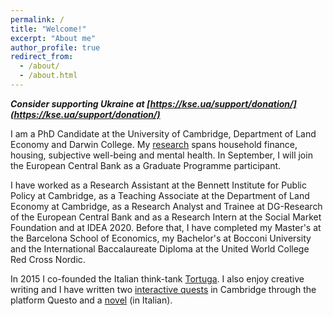 ```yaml
---
permalink: /
title: "Welcome!"
excerpt: "About me"
author_profile: true
redirect_from: 
  - /about/
  - /about.html
---
```


***Consider supporting Ukraine at [https://kse.ua/support/donation/](https://kse.ua/support/donation/)***

I am a PhD Candidate at the University of Cambridge, Department of Land Economy and Darwin College. My [research](https://marcofelici.github.io/research/) spans household finance, housing, subjective well-being and mental health. In September, I will join the European Central Bank as a Graduate Programme participant. 

I have worked as a Research Assistant at the Bennett Institute for Public Policy at Cambridge, as a Teaching Associate at the Department of Land Economy at Cambridge, as a Research Analyst and Trainee at DG-Research of the European Central Bank and as a Research Intern at the Social Market Foundation and at IDEA 2020. Before that, I have completed my Master's at the Barcelona School of Economics, my Bachelor's at Bocconi University and the International Baccalaureate Diploma at the United World College Red Cross Nordic. 

In 2015 I co-founded the Italian think-tank [Tortuga](https://www.tortuga-econ.it/). I also enjoy creative writing and I have written two [interactive quests](https://questoapp.com/city-games/highlights-of-cambridge-scholars-and-secret-societies-city-walk) in Cambridge through the platform Questo and a [novel](https://www.amazon.it/Adamantino-Marco-Felici-ebook/dp/B0744D4CD8) (in Italian).  
